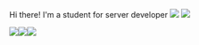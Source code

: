 Hi there! I'm a student for server developer 
<a href="https://www.instagram.com/hyunw9/" target="_blank"><img src="https://img.shields.io/badge/instagram-E4405F?style=flat-square&logo=Android&logoColor=white"/></a>
<img src="https://img.shields.io/badge/instagram-E4405F?style=flat-square&logo=Android&logoColor=white"/>

  

<img src="https://img.shields.io/badge/springboot-6DB33F?style=for-the-badge&logo=Python&logoColor=white"><img src="https://img.shields.io/badge/mysql-4479A1?style=for-the-badge&logo=Python&logoColor=white"><img src="https://img.shields.io/badge/amazonec2-FF9900?style=for-the-badge&logo=Python&logoColor=white">
